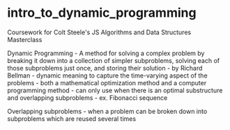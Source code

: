 # intro_to_dynamic_programming
Coursework for Colt Steele's JS Algorithms and Data Structures Masterclass

Dynamic Programming
    - A method for solving a complex problem by breaking it down into a collection of simpler subproblems, solving each of those subproblems just once, and storing their solution
    - by Richard Bellman
    - dynamic meaning to capture the time-varying aspect of the problems
    - both a mathematical optimization method and a computer programming method
    - can only use when there is an optimal substructure and overlapping subproblems
        - ex. Fibonacci sequence

Overlapping subproblems
    - when a problem can be broken down into subproblems which are reused several times